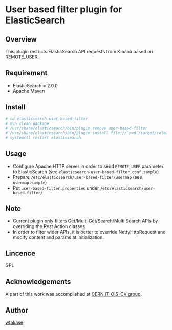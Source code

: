 User based filter plugin for ElasticSearch
====

## Overview

This plugin restricts ElasticSearch API requests from Kibana based on REMOTE_USER.


## Requirement

 * ElasticSearch = 2.0.0
 * Apache Maven

## Install

```bash
# cd elasticsearch-user-based-filter
# mvn clean package
# /usr/share/elasticsearch/bin/plugin remove user-based-filter
# /usr/share/elasticsearch/bin/plugin install file://`pwd`/target/releases/user-based-filter-2.0.0.zip
# systemctl restart elasticsearch
```

## Usage

 * Configure Apache HTTP server in order to send `REMOTE_USER` parameter to ElasticSearch (see `elasticsearch-user-based-filter.conf.sample`)
 * Prepare `/etc/elasticsearch/user-based-filter/usermap` (see `usermap.sample`)
 * Put `user-based-filter.properties` under `/etc/elasticsearch/user-based-filter/`

## Note

 * Current plugin only filters Get/Multi Get/Search/Multi Search APIs by overriding the Rest Action classes.
 * In order to filter wider APIs, it is better to override NettyHttpRequest and modify content and params at initialization.

## Lincence

GPL

## Acknowledgements

A part of this work was accomplished at [CERN IT-OIS-CV group](http://information-technology.web.cern.ch/about/organisation/cloud-and-virtualisation).

## Author

[wtakase](https://github.com/wtakase)
